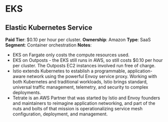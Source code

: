 # EKS

## Elastic Kubernetes Service

**Paid Tier**: $0.10 per hour per cluster.
**Ownership**: Amazon
**Type**: SaaS
**Segment**: Container orchestration
**Notes**:

- EKS on Fargate only costs the compute resources used.
- EKS on Outposts - the EKS still runs in AWS, so still costs $0.10 per hour per cluster. The Outposts EC2 instances involved run free of charge.
- Istio extends Kubernetes to establish a programmable, application-aware network using the powerful Envoy service proxy. Working with both Kubernetes and traditional workloads, Istio brings standard, universal traffic management, telemetry, and security to complex deployments.
- Tetrate is an AWS Partner that was started by Istio and Envoy founders and maintainers to reimagine application networking, and part of the nuts and bolts of that mission is operationalizing service mesh configuration, deployment, and management.
